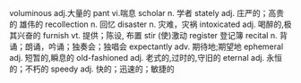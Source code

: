 voluminous adj.大量的
pant vi.喘息
scholar n. 学者
stately adj. 庄严的；高贵的 雄伟的
recollection n. 回忆
disaster n. 灾难，灾祸
intoxicated adj. 喝醉的,极其兴奋的
furnish vt. 提供；陈设, 布置
stir (使)激动
register 登记簿
recital n. 背诵；朗诵，吟诵；独奏会；独唱会
expectantly adv. 期待地;期望地
ephemeral adj. 短暂的,瞬息的
old-fashioned adj. 老式的,过时的,守旧的
eternal adj. 永恒的；不朽的
speedy adj. 快的；迅速的；敏捷的
